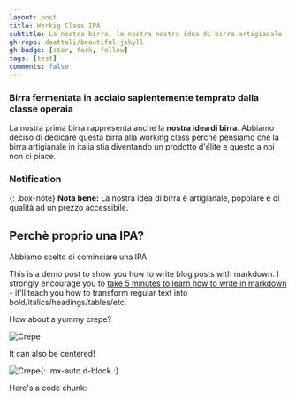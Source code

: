```yaml
---
layout: post
title: Workig Class IPA
subtitle: La nostra birra, le nostra nostra idea di birra artigianale
gh-repo: daattali/beautiful-jekyll
gh-badge: [star, fork, follow]
tags: [test]
comments: false
---
```

### Birra fermentata in acciaio sapientemente temprato dalla classe operaia
La nostra prima birra rappresenta anche la **__nostra idea di birra__**.
Abbiamo deciso di dedicare questa birra alla working class perchè pensiamo che la birra artigianale in italia stia diventando un prodotto d'élite e questo a noi non ci piace.

### Notification

{: .box-note}
**Nota bene:** La nostra idea di birra è artigianale, popolare e di qualità ad un prezzo accessibile.

## Perchè proprio una IPA?
Abbiamo scelto di cominciare una IPA


This is a demo post to show you how to write blog posts with markdown.  I strongly encourage you to [take 5 minutes to learn how to write in markdown](https://markdowntutorial.com/) - it'll teach you how to transform regular text into bold/italics/headings/tables/etc.




How about a yummy crepe?

![Crepe](https://s3-media3.fl.yelpcdn.com/bphoto/cQ1Yoa75m2yUFFbY2xwuqw/348s.jpg)

It can also be centered!

![Crepe](https://s3-media3.fl.yelpcdn.com/bphoto/cQ1Yoa75m2yUFFbY2xwuqw/348s.jpg){: .mx-auto.d-block :}

Here's a code chunk:

